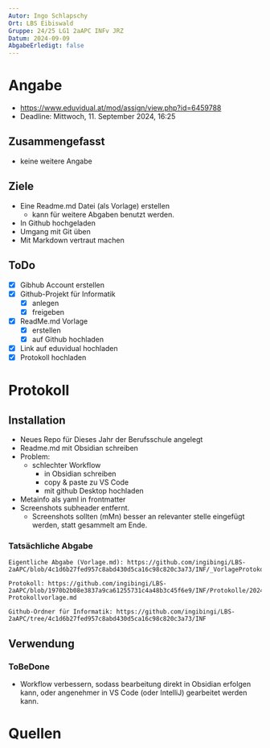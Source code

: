 ```yaml
---
Autor: Ingo Schlapschy
Ort: LBS Eibiswald
Gruppe: 24/25 LG1 2aAPC INFv JRZ
Datum: 2024-09-09
AbgabeErledigt: false
---
```

# Angabe
- https://www.eduvidual.at/mod/assign/view.php?id=6459788
- Deadline: Mittwoch, 11. September 2024, 16:25
## Zusammengefasst
- keine weitere Angabe
## Ziele
- Eine Readme.md Datei (als Vorlage) erstellen 
	- kann für weitere Abgaben benutzt werden.
- In Github hochgeladen
- Umgang mit Git üben
- Mit Markdown vertraut machen
## ToDo
- [x] Gibhub Account erstellen
- [x] Github-Projekt für Informatik
	- [x] anlegen
	- [x] freigeben
- [x] ReadMe.md Vorlage
	- [x] erstellen
	- [x] auf Github hochladen
- [x] Link auf eduvidual hochladen
- [x] Protokoll hochladen
# Protokoll
## Installation
- Neues Repo für Dieses Jahr der Berufsschule angelegt
- Readme.md mit Obsidian schreiben
- Problem:
	- schlechter Workflow
		- in Obsidian schreiben
		- copy & paste zu VS Code
		- mit github Desktop hochladen
- Metainfo als yaml in frontmatter
- Screenshots subheader entfernt.
	- Screenshots sollten (mMn) besser an relevanter stelle eingefügt werden, statt gesammelt am Ende.
### Tatsächliche Abgabe
```
Eigentliche Abgabe (Vorlage.md): https://github.com/ingibingi/LBS-2aAPC/blob/4c1d6b27fed957c8abd430d5ca16c98c820c3a73/INF/_VorlageProtokoll.md

Protokoll: https://github.com/ingibingi/LBS-2aAPC/blob/1970b2b08e3837a9ca61255731c4a48b3c45f6e9/INF/Protokolle/20240909-Protokollvorlage.md

Github-Ordner für Informatik: https://github.com/ingibingi/LBS-2aAPC/tree/4c1d6b27fed957c8abd430d5ca16c98c820c3a73/INF
```
## Verwendung
### ToBeDone
- Workflow verbessern, sodass bearbeitung direkt in Obsidian erfolgen kann, oder angenehmer in VS Code (oder IntelliJ) gearbeitet werden kann.
# Quellen